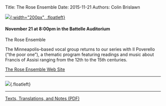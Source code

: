 Title: The Rose Ensemble
Date: 2015-11-21
Authors: Colin Brislawn

[![ ]({filename}/images/2015-2016/TheRoseEnsemble200.png){:width="200px", .floatleft}]({filename}./RoseEnsemble.md)

#### November 21 at 8:00pm in the Battelle Auditorium

The Rose Ensemble

The Minneapolis–based vocal group returns to our series with Il Poverello (“the poor one”), a thematic program featuring readings and music about Francis of Assisi ranging from the 12th to the 15th centuries.

[The Rose Ensemble Web Site](http://www.theroseensemble.com/)

---

![ ]({filename}/images/Program.png){.floatleft}

---

[Texts, Translations, and Notes (PDF)]({filename}/images/BioNotesTranslationspdf.pdf)

